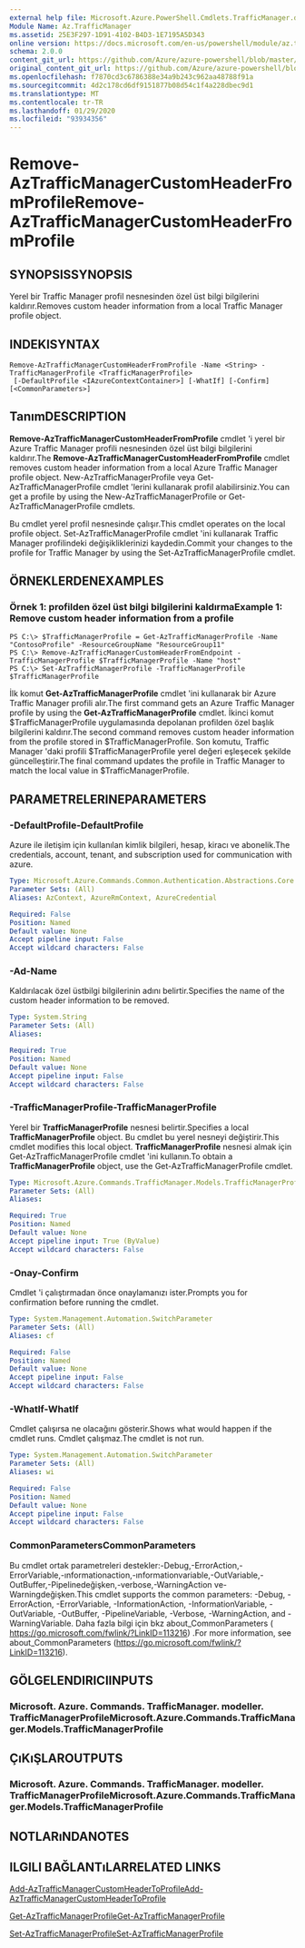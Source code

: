 ```yaml
---
external help file: Microsoft.Azure.PowerShell.Cmdlets.TrafficManager.dll-Help.xml
Module Name: Az.TrafficManager
ms.assetid: 25E3F297-1D91-4102-B4D3-1E7195A5D343
online version: https://docs.microsoft.com/en-us/powershell/module/az.trafficmanager/remove-aztrafficmanagercustomheaderfromprofile
schema: 2.0.0
content_git_url: https://github.com/Azure/azure-powershell/blob/master/src/TrafficManager/TrafficManager/help/Remove-AzTrafficManagerCustomHeaderFromProfile.md
original_content_git_url: https://github.com/Azure/azure-powershell/blob/master/src/TrafficManager/TrafficManager/help/Remove-AzTrafficManagerCustomHeaderFromProfile.md
ms.openlocfilehash: f7870cd3c6786388e34a9b243c962aa48788f91a
ms.sourcegitcommit: 4d2c178cd6df9151877b08d54c1f4a228dbec9d1
ms.translationtype: MT
ms.contentlocale: tr-TR
ms.lasthandoff: 01/29/2020
ms.locfileid: "93934356"
---
```

# <span data-ttu-id="6e71f-101">Remove-AzTrafficManagerCustomHeaderFromProfile</span><span class="sxs-lookup"><span data-stu-id="6e71f-101">Remove-AzTrafficManagerCustomHeaderFromProfile</span></span>

## <span data-ttu-id="6e71f-102">SYNOPSIS</span><span class="sxs-lookup"><span data-stu-id="6e71f-102">SYNOPSIS</span></span>
<span data-ttu-id="6e71f-103">Yerel bir Traffic Manager profil nesnesinden özel üst bilgi bilgilerini kaldırır.</span><span class="sxs-lookup"><span data-stu-id="6e71f-103">Removes custom header information from a local Traffic Manager profile object.</span></span>

## <span data-ttu-id="6e71f-104">INDEKI</span><span class="sxs-lookup"><span data-stu-id="6e71f-104">SYNTAX</span></span>

```
Remove-AzTrafficManagerCustomHeaderFromProfile -Name <String> -TrafficManagerProfile <TrafficManagerProfile>
 [-DefaultProfile <IAzureContextContainer>] [-WhatIf] [-Confirm] [<CommonParameters>]
```

## <span data-ttu-id="6e71f-105">Tanım</span><span class="sxs-lookup"><span data-stu-id="6e71f-105">DESCRIPTION</span></span>
<span data-ttu-id="6e71f-106">**Remove-AzTrafficManagerCustomHeaderFromProfile** cmdlet 'i yerel bir Azure Traffic Manager profili nesnesinden özel üst bilgi bilgilerini kaldırır.</span><span class="sxs-lookup"><span data-stu-id="6e71f-106">The **Remove-AzTrafficManagerCustomHeaderFromProfile** cmdlet removes custom header information from a local Azure Traffic Manager profile object.</span></span>
<span data-ttu-id="6e71f-107">New-AzTrafficManagerProfile veya Get-AzTrafficManagerProfile cmdlet 'lerini kullanarak profil alabilirsiniz.</span><span class="sxs-lookup"><span data-stu-id="6e71f-107">You can get a profile by using the New-AzTrafficManagerProfile or Get-AzTrafficManagerProfile cmdlets.</span></span>

<span data-ttu-id="6e71f-108">Bu cmdlet yerel profil nesnesinde çalışır.</span><span class="sxs-lookup"><span data-stu-id="6e71f-108">This cmdlet operates on the local profile object.</span></span>
<span data-ttu-id="6e71f-109">Set-AzTrafficManagerProfile cmdlet 'ini kullanarak Traffic Manager profilindeki değişikliklerinizi kaydedin.</span><span class="sxs-lookup"><span data-stu-id="6e71f-109">Commit your changes to the profile for Traffic Manager by using the Set-AzTrafficManagerProfile cmdlet.</span></span>

## <span data-ttu-id="6e71f-110">ÖRNEKLERDEN</span><span class="sxs-lookup"><span data-stu-id="6e71f-110">EXAMPLES</span></span>

### <span data-ttu-id="6e71f-111">Örnek 1: profilden özel üst bilgi bilgilerini kaldırma</span><span class="sxs-lookup"><span data-stu-id="6e71f-111">Example 1: Remove custom header information from a profile</span></span>
```
PS C:\> $TrafficManagerProfile = Get-AzTrafficManagerProfile -Name "ContosoProfile" -ResourceGroupName "ResourceGroup11"
PS C:\> Remove-AzTrafficManagerCustomHeaderFromEndpoint -TrafficManagerProfile $TrafficManagerProfile -Name "host"
PS C:\> Set-AzTrafficManagerProfile -TrafficManagerProfile $TrafficManagerProfile
```

<span data-ttu-id="6e71f-112">İlk komut **Get-AzTrafficManagerProfile** cmdlet 'ini kullanarak bir Azure Traffic Manager profili alır.</span><span class="sxs-lookup"><span data-stu-id="6e71f-112">The first command gets an Azure Traffic Manager profile by using the **Get-AzTrafficManagerProfile** cmdlet.</span></span>
<span data-ttu-id="6e71f-113">İkinci komut $TrafficManagerProfile uygulamasında depolanan profilden özel başlık bilgilerini kaldırır.</span><span class="sxs-lookup"><span data-stu-id="6e71f-113">The second command removes custom header information from the profile stored in $TrafficManagerProfile.</span></span>
<span data-ttu-id="6e71f-114">Son komutu, Traffic Manager 'daki profili $TrafficManagerProfile yerel değeri eşleşecek şekilde güncelleştirir.</span><span class="sxs-lookup"><span data-stu-id="6e71f-114">The final command updates the profile in Traffic Manager to match the local value in $TrafficManagerProfile.</span></span>

## <span data-ttu-id="6e71f-115">PARAMETRELERINE</span><span class="sxs-lookup"><span data-stu-id="6e71f-115">PARAMETERS</span></span>

### <span data-ttu-id="6e71f-116">-DefaultProfile</span><span class="sxs-lookup"><span data-stu-id="6e71f-116">-DefaultProfile</span></span>
<span data-ttu-id="6e71f-117">Azure ile iletişim için kullanılan kimlik bilgileri, hesap, kiracı ve abonelik.</span><span class="sxs-lookup"><span data-stu-id="6e71f-117">The credentials, account, tenant, and subscription used for communication with azure.</span></span>

```yaml
Type: Microsoft.Azure.Commands.Common.Authentication.Abstractions.Core.IAzureContextContainer
Parameter Sets: (All)
Aliases: AzContext, AzureRmContext, AzureCredential

Required: False
Position: Named
Default value: None
Accept pipeline input: False
Accept wildcard characters: False
```

### <span data-ttu-id="6e71f-118">-Ad</span><span class="sxs-lookup"><span data-stu-id="6e71f-118">-Name</span></span>
<span data-ttu-id="6e71f-119">Kaldırılacak özel üstbilgi bilgilerinin adını belirtir.</span><span class="sxs-lookup"><span data-stu-id="6e71f-119">Specifies the name of the custom header information to be removed.</span></span>

```yaml
Type: System.String
Parameter Sets: (All)
Aliases:

Required: True
Position: Named
Default value: None
Accept pipeline input: False
Accept wildcard characters: False
```

### <span data-ttu-id="6e71f-120">-TrafficManagerProfile</span><span class="sxs-lookup"><span data-stu-id="6e71f-120">-TrafficManagerProfile</span></span>
<span data-ttu-id="6e71f-121">Yerel bir **TrafficManagerProfile** nesnesi belirtir.</span><span class="sxs-lookup"><span data-stu-id="6e71f-121">Specifies a local **TrafficManagerProfile** object.</span></span>
<span data-ttu-id="6e71f-122">Bu cmdlet bu yerel nesneyi değiştirir.</span><span class="sxs-lookup"><span data-stu-id="6e71f-122">This cmdlet modifies this local object.</span></span>
<span data-ttu-id="6e71f-123">**TrafficManagerProfile** nesnesi almak için Get-AzTrafficManagerProfile cmdlet 'ini kullanın.</span><span class="sxs-lookup"><span data-stu-id="6e71f-123">To obtain a **TrafficManagerProfile** object, use the Get-AzTrafficManagerProfile cmdlet.</span></span>

```yaml
Type: Microsoft.Azure.Commands.TrafficManager.Models.TrafficManagerProfile
Parameter Sets: (All)
Aliases:

Required: True
Position: Named
Default value: None
Accept pipeline input: True (ByValue)
Accept wildcard characters: False
```

### <span data-ttu-id="6e71f-124">-Onay</span><span class="sxs-lookup"><span data-stu-id="6e71f-124">-Confirm</span></span>
<span data-ttu-id="6e71f-125">Cmdlet 'i çalıştırmadan önce onaylamanızı ister.</span><span class="sxs-lookup"><span data-stu-id="6e71f-125">Prompts you for confirmation before running the cmdlet.</span></span>

```yaml
Type: System.Management.Automation.SwitchParameter
Parameter Sets: (All)
Aliases: cf

Required: False
Position: Named
Default value: None
Accept pipeline input: False
Accept wildcard characters: False
```

### <span data-ttu-id="6e71f-126">-WhatIf</span><span class="sxs-lookup"><span data-stu-id="6e71f-126">-WhatIf</span></span>
<span data-ttu-id="6e71f-127">Cmdlet çalışırsa ne olacağını gösterir.</span><span class="sxs-lookup"><span data-stu-id="6e71f-127">Shows what would happen if the cmdlet runs.</span></span> <span data-ttu-id="6e71f-128">Cmdlet çalışmaz.</span><span class="sxs-lookup"><span data-stu-id="6e71f-128">The cmdlet is not run.</span></span>

```yaml
Type: System.Management.Automation.SwitchParameter
Parameter Sets: (All)
Aliases: wi

Required: False
Position: Named
Default value: None
Accept pipeline input: False
Accept wildcard characters: False
```

### <span data-ttu-id="6e71f-129">CommonParameters</span><span class="sxs-lookup"><span data-stu-id="6e71f-129">CommonParameters</span></span>
<span data-ttu-id="6e71f-130">Bu cmdlet ortak parametreleri destekler:-Debug,-ErrorAction,-ErrorVariable,-ınformationaction,-ınformationvariable,-OutVariable,-OutBuffer,-Pipelinedeğişken,-verbose,-WarningAction ve-Warningdeğişken.</span><span class="sxs-lookup"><span data-stu-id="6e71f-130">This cmdlet supports the common parameters: -Debug, -ErrorAction, -ErrorVariable, -InformationAction, -InformationVariable, -OutVariable, -OutBuffer, -PipelineVariable, -Verbose, -WarningAction, and -WarningVariable.</span></span> <span data-ttu-id="6e71f-131">Daha fazla bilgi için bkz about_CommonParameters ( https://go.microsoft.com/fwlink/?LinkID=113216) .</span><span class="sxs-lookup"><span data-stu-id="6e71f-131">For more information, see about_CommonParameters (https://go.microsoft.com/fwlink/?LinkID=113216).</span></span>

## <span data-ttu-id="6e71f-132">GÖLGELENDIRICI</span><span class="sxs-lookup"><span data-stu-id="6e71f-132">INPUTS</span></span>

### <span data-ttu-id="6e71f-133">Microsoft. Azure. Commands. TrafficManager. modeller. TrafficManagerProfile</span><span class="sxs-lookup"><span data-stu-id="6e71f-133">Microsoft.Azure.Commands.TrafficManager.Models.TrafficManagerProfile</span></span>

## <span data-ttu-id="6e71f-134">ÇıKıŞLAR</span><span class="sxs-lookup"><span data-stu-id="6e71f-134">OUTPUTS</span></span>

### <span data-ttu-id="6e71f-135">Microsoft. Azure. Commands. TrafficManager. modeller. TrafficManagerProfile</span><span class="sxs-lookup"><span data-stu-id="6e71f-135">Microsoft.Azure.Commands.TrafficManager.Models.TrafficManagerProfile</span></span>

## <span data-ttu-id="6e71f-136">NOTLARıNDA</span><span class="sxs-lookup"><span data-stu-id="6e71f-136">NOTES</span></span>

## <span data-ttu-id="6e71f-137">ILGILI BAĞLANTıLAR</span><span class="sxs-lookup"><span data-stu-id="6e71f-137">RELATED LINKS</span></span>

[<span data-ttu-id="6e71f-138">Add-AzTrafficManagerCustomHeaderToProfile</span><span class="sxs-lookup"><span data-stu-id="6e71f-138">Add-AzTrafficManagerCustomHeaderToProfile</span></span>](./Add-AzTrafficManagerCustomHeaderToProfile.md)

[<span data-ttu-id="6e71f-139">Get-AzTrafficManagerProfile</span><span class="sxs-lookup"><span data-stu-id="6e71f-139">Get-AzTrafficManagerProfile</span></span>](./Get-AzTrafficManagerProfile.md)

[<span data-ttu-id="6e71f-140">Set-AzTrafficManagerProfile</span><span class="sxs-lookup"><span data-stu-id="6e71f-140">Set-AzTrafficManagerProfile</span></span>](./Set-AzTrafficManagerProfile.md)
